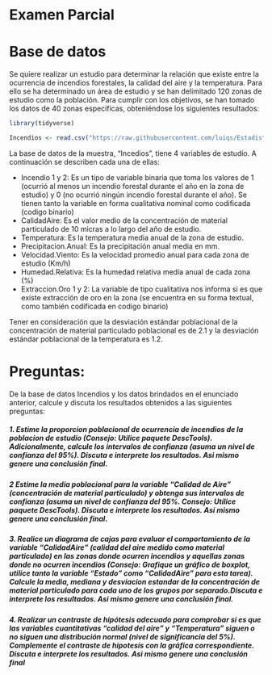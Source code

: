 Examen Parcial
================

# Base de datos

Se quiere realizar un estudio para determinar la relación que existe
entre la ocurrencia de incendios forestales, la calidad del aire y la
temperatura. Para ello se ha determinado un área de estudio y se han
delimitado 120 zonas de estudio como la población. Para cumplir con los
objetivos, se han tomado los datos de 40 zonas especificas, obteniéndose
los siguientes resultados:

``` r
library(tidyverse)
```

``` r
Incendios <- read.csv("https://raw.githubusercontent.com/luiqs/Estadistica-Aplicada/main/PDB/Incendios.csv")
```

La base de datos de la muestra, “Incedios”, tiene 4 variables de
estudio. A continuación se describen cada una de ellas:

-   Incendio 1 y 2: Es un tipo de variable binaria que toma los valores
    de 1 (ocurrió al menos un incendio forestal durante el año en la
    zona de estudio) y 0 (no ocurrió ningún incendio forestal durante el
    año). Se tienen tanto la variable en forma cualitativa nominal como
    codificada (codigo binario)
-   CalidadAire: Es el valor medio de la concentración de material
    particulado de 10 micras a lo largo del año de estudio.
-   Temperatura: Es la temperatura media anual de la zona de estudio.
-   Precipitacion.Anual: Es la precipitación anual media en mm.
-   Velocidad.Viento: Es la velocidad promedio anual para cada zona de
    estudio (Km/h)
-   Humedad.Relativa: Es la humedad relativa media anual de cada zona
    (%)
-   Extraccion.Oro 1 y 2: La variable de tipo cualitativa nos informa si
    es que existe extracción de oro en la zona (se encuentra en su forma
    textual, como también codificada en codigo binario)

Tener en consideración que la desviación estándar poblacional de la
concentración de material particulado poblacional es de 2.1 y la
desviación estándar poblacional de la temperatura es 1.2.

# Preguntas:

De la base de datos Incendios y los datos brindados en el enunciado
anterior, calcule y discuta los resultados obtenidos a las siguientes
preguntas:

##### 1. Estime la proporcion poblacional de ocurrencia de incendios de la poblacion de estudio (Consejo: Utilice paquete DescTools). Adicionalmente, calcule los intervalos de confianza (asuma un nivel de confianza del 95%). **Discuta e interprete los resultados. Asi mismo genere una conclusión final**.

##### 2 Estime la media poblacional para la variable “Calidad de Aire” (concentración de material particulado) y obtenga sus intervalos de confianza (asuma un nivel de confianza del 95%. Consejo: Utilice paquete DescTools). **Discuta e interprete los resultados. Asi mismo genere una conclusión final**.

##### 3. Realice un diagrama de cajas para evaluar el comportamiento de la variable “CalidadAire” (calidad del aire medido como material particulado) en las zonas donde ocurren incendios y aquellas zonas donde no ocurren incendios (Consejo: Grafique un gráfico de boxplot, utilice tanto la variable “Estado” como “CalidadAire” para esta tarea). Calcule la media, mediana y desviacion estandar de la concentración de material particulado para cada uno de los grupos por separado.**Discuta e interprete los resultados. Asi mismo genere una conclusión final**.

##### 4. Realizar un contraste de hipótesis adecuado para comprobar si es que las variables cuantitativas “calidad del aire” y “Temperatura” siguen o no siguen una distribución normal (nivel de significancia del 5%). Complemente el contraste de hipotesis con la gráfica correspondiente. **Discuta e interprete los resultados. Asi mismo genere una conclusión final**
